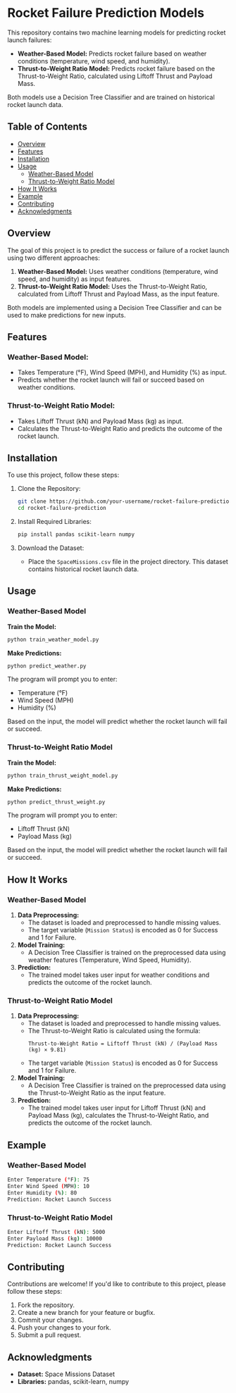 # Rocket Failure Prediction Models

This repository contains two machine learning models for predicting rocket launch failures:

- **Weather-Based Model:** Predicts rocket failure based on weather conditions (temperature, wind speed, and humidity).
- **Thrust-to-Weight Ratio Model:** Predicts rocket failure based on the Thrust-to-Weight Ratio, calculated using Liftoff Thrust and Payload Mass.

Both models use a Decision Tree Classifier and are trained on historical rocket launch data.

## Table of Contents

- [Overview](#overview)
- [Features](#features)
- [Installation](#installation)
- [Usage](#usage)
  - [Weather-Based Model](#weather-based-model)
  - [Thrust-to-Weight Ratio Model](#thrust-to-weight-ratio-model)
- [How It Works](#how-it-works)
- [Example](#example)
- [Contributing](#contributing)
- [Acknowledgments](#acknowledgments)

## Overview

The goal of this project is to predict the success or failure of a rocket launch using two different approaches:

1. **Weather-Based Model:** Uses weather conditions (temperature, wind speed, and humidity) as input features.
2. **Thrust-to-Weight Ratio Model:** Uses the Thrust-to-Weight Ratio, calculated from Liftoff Thrust and Payload Mass, as the input feature.

Both models are implemented using a Decision Tree Classifier and can be used to make predictions for new inputs.

## Features

### Weather-Based Model:
- Takes Temperature (°F), Wind Speed (MPH), and Humidity (%) as input.
- Predicts whether the rocket launch will fail or succeed based on weather conditions.

### Thrust-to-Weight Ratio Model:
- Takes Liftoff Thrust (kN) and Payload Mass (kg) as input.
- Calculates the Thrust-to-Weight Ratio and predicts the outcome of the rocket launch.

## Installation

To use this project, follow these steps:

1. Clone the Repository:
    ```bash
    git clone https://github.com/your-username/rocket-failure-prediction.git
    cd rocket-failure-prediction
    ```

2. Install Required Libraries:
    ```bash
    pip install pandas scikit-learn numpy
    ```

3. Download the Dataset:
    - Place the `SpaceMissions.csv` file in the project directory. This dataset contains historical rocket launch data.

## Usage

### Weather-Based Model

**Train the Model:**
```bash
python train_weather_model.py
```

**Make Predictions:**
```bash
python predict_weather.py
```
The program will prompt you to enter:
- Temperature (°F)
- Wind Speed (MPH)
- Humidity (%)

Based on the input, the model will predict whether the rocket launch will fail or succeed.

### Thrust-to-Weight Ratio Model

**Train the Model:**
```bash
python train_thrust_weight_model.py
```

**Make Predictions:**
```bash
python predict_thrust_weight.py
```
The program will prompt you to enter:
- Liftoff Thrust (kN)
- Payload Mass (kg)

Based on the input, the model will predict whether the rocket launch will fail or succeed.

## How It Works

### Weather-Based Model
1. **Data Preprocessing:**
    - The dataset is loaded and preprocessed to handle missing values.
    - The target variable (`Mission Status`) is encoded as 0 for Success and 1 for Failure.
2. **Model Training:**
    - A Decision Tree Classifier is trained on the preprocessed data using weather features (Temperature, Wind Speed, Humidity).
3. **Prediction:**
    - The trained model takes user input for weather conditions and predicts the outcome of the rocket launch.

### Thrust-to-Weight Ratio Model
1. **Data Preprocessing:**
    - The dataset is loaded and preprocessed to handle missing values.
    - The Thrust-to-Weight Ratio is calculated using the formula:
      ```
      Thrust-to-Weight Ratio = Liftoff Thrust (kN) / (Payload Mass (kg) × 9.81)
      ```
    - The target variable (`Mission Status`) is encoded as 0 for Success and 1 for Failure.
2. **Model Training:**
    - A Decision Tree Classifier is trained on the preprocessed data using the Thrust-to-Weight Ratio as the input feature.
3. **Prediction:**
    - The trained model takes user input for Liftoff Thrust (kN) and Payload Mass (kg), calculates the Thrust-to-Weight Ratio, and predicts the outcome of the rocket launch.

## Example

### Weather-Based Model
```bash
Enter Temperature (°F): 75
Enter Wind Speed (MPH): 10
Enter Humidity (%): 80
Prediction: Rocket Launch Success
```

### Thrust-to-Weight Ratio Model
```bash
Enter Liftoff Thrust (kN): 5000
Enter Payload Mass (kg): 10000
Prediction: Rocket Launch Success
```

## Contributing

Contributions are welcome! If you'd like to contribute to this project, please follow these steps:

1. Fork the repository.
2. Create a new branch for your feature or bugfix.
3. Commit your changes.
4. Push your changes to your fork.
5. Submit a pull request.

## Acknowledgments

- **Dataset:** Space Missions Dataset
- **Libraries:** pandas, scikit-learn, numpy

